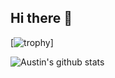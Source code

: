 ## Hi there 👋

[![trophy](https://github-profile-trophy.vercel.app/?username=sth4ever&theme=onedark)]

![Austin's github stats](https://github-readme-stats.vercel.app/api?username=sth4ever&show_icons=true&title_color=fff&icon_color=79ff97&text_color=9f9f9f&bg_color=151515)
